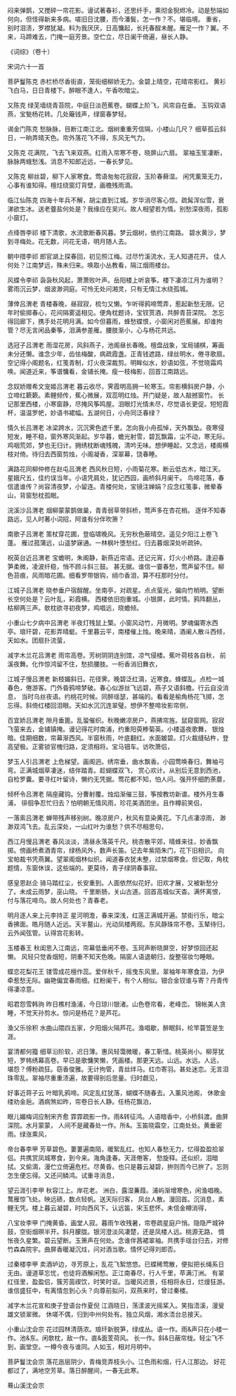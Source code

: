 <!-- { "loadSidebar": true } -->
闷来弹鹊，又搅碎一帘花影。谩试著春衫，还思纤手，熏彻金猊烬冷。动是愁端如何向，但怪得新来多病。嗟旧日沈腰，而今潘鬓，怎一作？不。堪临境。 重省，别时泪渍，罗襟犹凝。料为我厌厌，日高慵起，长托春酲未醒。雁足一作？翼。不来，马蹄难去，门掩一庭芳景。空伫立，尽日阑干倚遍，昼长人静。
 
 
《词综》（卷十）  
  


宋词六十一首


菩萨鬘陈克
赤栏桥尽香街直，笼街细柳娇无力。金碧上晴空，花晴帘影红。 黄衫飞白马，日日青楼下。醉眼不逢人，午香吹暗尘。

又陈克
绿芜墙绕青苔院，中庭日淡芭蕉卷。蝴蝶上阶飞，风帘自在垂。 玉钩双语燕，宝甃杨花转。几处簸钱声，绿窗春梦轻。

谒金门陈克
愁脉脉，目断江南江北。烟树重重芳信隔，小楼山几尺？ 细草孤云斜日，一晌弄晴天色。帘外落花飞不得，东风无气力。

又陈克
花满院，飞去飞来双燕。红雨入帘寒不卷，晓屏山六扇。 翠袖玉笙凄断，脉脉两蛾愁浅。消息不知郎近远，一春长梦见。

又陈克
柳丝碧，柳下人家寒食。莺语匆匆花寂寂，玉阶春藓湿。 闲凭薰笼无力，心事有谁知得。檀炷绕窗灯背壁，画檐残雨滴。

临江仙陈克
四海十年兵不解，胡尘直到江城。岁华消尽客心惊。疏髯浑似雪，衰涕欲生冰。送老虀盐何处是？我缘应在吴兴。故人相望若为情。别愁深夜雨，孤影小窗灯。

点绛唇李祁
楼下清歌，水流歌断春风暮。梦云烟树，依约江南路。 碧水黄沙，梦到寻梅处。花无数，问花无语，明月随人去。

朝中措李祁
郎官湖上探春回，初见照江梅。过尽竹溪流水，无人知道花开。 佳人何处？江南梦远，殊未归来。唤取小丛教看，隔江烟雨楼台。

风蝶令李祁
袅袅秋风起，萧萧败叶声。岳阳楼上听哀筝。楼下凄凉江月为谁明？ 雾雨沉云梦，烟波渺洞庭。可怜无处问湘灵，只有无情江水绕孤城。

薄倖吕渭老
青楼春晚，昼寂寂，梳匀又懒。乍听得鸦啼莺弄，惹起新愁无限。记年时偷掷春心，花间隔雾遥相见。便角枕题诗，宝钗贳酒，共醉青苔深院。 怎忘得回廊下，携手处花明月满。如今但暮雨，蜂愁蝶恨，小窗闲对芭蕉展。却谁拘管？尽无言闲品秦筝，泪满参差雁。腰肢渐小，心与杨花共远。

选冠子吕渭老
雨湿花房，风斜燕子，池阁昼长春晚。檀盘战象，宝局铺棋，筹画未分还懒。谁念少年，齿怯梅酸，病疏霞盏。正青钱遮路，绿丝明水，倦寻歌扇。 空记得小阁题名，红笺青制，灯火夜深裁剪。明眸似水，妙语如弦，不觉晓霜鸡唤。闻道近来，筝谱慵看，金铺长掩。瘦一枝梅影，回首江南路远。

念奴娇赠希文宠姬吕渭老
暮云收尽，霁霞明高拥一轮寒玉。帘影横斜房户静，小立啼红簌簌。素鲤频传，蕉心微展，双蕊明红烛。开门疑是，故人敲撼窗竹。 长记那里西楼，小寒窗静，尽掩风筝鸣屋。泪眼灯光情未尽，尽觉语长更促。短短霞杯，温温罗帊，妙语书裙幅。五湖何日，小舟同泛春绿？

情久长吕渭老
冰梁跨水，沉沉霁色遮千里。怎向我小舟孤悼，天外飘坠。夜寒侵短发，睡不稳，窗外寒风渐起。岁华暮，蟾光射雪，碧瓦飘霜，尘不动，寒无际。 鸡咽荒郊，梦也无归计。拥绣枕断魂残魄，清吟无味。想伊睡起，又念远，楼阁横枝对倚。待归去西窗剪烛，小阁凝香，深翠幕，饶春睡。

满路花同柳仲修在赵屯吕渭老
西风秋日短，小雨菊花寒。断云低古木，暗江天。星娥尺五，佳约误当年。小语凭肩处，犹记西园，画桥斜月阑干。 鸟啼花落，春信遣谁传？尚容清夜梦，小留连。青楼何处，宝镜注婵娟？应念红笺事，微晕春山，背窗愁枕孤眠。

浣溪沙吕渭老
烟柳蒙蒙鹊做巢，青青弱草带斜桥，莺声多在杏花梢。 逐伴不知春路远，见人时著小词招，阿谁有分伴吹箫？

南歌子吕渭老
策杖穿花圃，登临啸晚风。无穷秋色蔽晴空。遥见夕阳江上卷飞蓬。 雁过菰蒲远，山遥梦寐通。一林枫叶堕愁红。归去暮烟深处听疏钟。

祝英台近吕渭老
宝蟾明，朱阁静，新燕近帘语。还记元宵，灯火小桥路。逢迎春笋柔微，凌波纤稳，悄不顾斗斜三鼓。 甚无据。谁信一霎春愁，莺声留不住。柳色苔痕，风雨暗花圃。细看罗带银钩，绡巾香泪，算不枉那时分付。

江城子吕渭老
晓参垂户宿酲醒。坐南亭，对疏星。点点萤光，偏向竹梢明。望断长空何处是？云叶乱，彩霞横。 西楼依旧抱重城。小银屏，此时情。鸦阵翻丛，枯柳两三声。欹枕欲寻初夜梦，鸡唱远，晓蟾倾。

小重山七夕病中吕渭老
半夜灯残鼠上檠。小窗风动竹，月微明。梦魂偏寄水西亭。琅玕碧，花影弄晴蜓。千里暮云平，南楼催上烛。晚来晴，酒阑人散斗西倾，天如水。团扇扑流萤，

减字木兰花吕渭老
雨帘高卷。芳树阴阴连别馆，凉气侵楼。蕉叶荷枝各自秋， 前溪夜舞。化作惊鸿留不住，愁损腰肢。一桁香消旧舞衣，

江城子慢吕渭老
新枝媚斜日。花径霁。晚碧泛红滴，近寒食。蜂蝶乱。点检一城春色，倦游客。门外昏鸦啼梦破。春心似游丝飞远碧，燕子又语斜檐。行云自没消息， 当时乌丝夜语。约桃花时候。同醉瑶瑟，甚端的。看看是榆角杨花飞掷，怎忘得。斜倚红楼回泪眼。天如水沉沉连翠璧。想伊不整啼妆影帘侧，

百宜娇吕渭老
隙月垂篦。乱蛩催织。秋晚嫩凉房户，燕拂帘旌。鼠窥窗网。寂寂飞萤来去，金铺镇掩。谩记得花时南浦，约重阳萸糁菊英。小楼遥夜歌舞， 银烛暗。佳期细数，帘幕渐西风。半窗秋雨，叶底翻红。水面皴碧。灯火裁缝砧杵，登高望极。正雾锁官槐归路，定须相将。宝马钿车。访吹萧侣，

梦玉人引吕渭老
上危梯望。画阁迥。绣帘垂，曲水飘香。小园莺唤春归，舞袖弓弯。正满城烟草凄迷，结伴踏青。趁蝴蝶双飞， 赏心欢计。从别后无意到西池，自检罗囊。要寻红叶留诗，懒约无凭据。莺花都不知，怕人问。强开怀细酌荼蘼，

倾杯令吕渭老
隔座藏钩。分曹射覆。烛焰渐催三鼓，筝按教坊新谱。楼外月生春浦， 徘徊争忍忙归去？怕明朝无情风雨，珍花美酒团坐。且作樽前笑侣，

一落索吕渭老
蝉带残声移别树。晚凉房户，秋风有意染黄花。下几点凄凉雨， 渺渺双鸿飞去。乱云深处，一山红叶为谁愁？供不尽相思句，

西江月慢吕渭老
春风淡淡，清昼永落英千尺。桃杏散平郊，晴蜂来往，妙香飘掷。傍画桥煮酒青帘，绿杨风外，数声长笛。记去年紫陌朱门，花下旧相识。 向宝帕裁书凭燕翼。望翠阁烟林似织。闻道春衣犹未整，过禁烟寒食。但记取，角枕题情，东窗休误，这些端的。更莫待，青子绿阴春事寂。

感皇恩赵企
骑马踏红尘，长安重到。人面依然似花好。旧欢才展，又被新愁分了。未成云雨梦，巫山晓。 千里断肠，关山古道。回首高城似天杳。满怀离恨，付与落花啼鸟。故人何处也？青春老。

明月逐人来上元李持正
星河明澹，春来深浅，红莲正满城开遍。禁街行乐，暗尘香拂面。皓月随人近远。天半鳌山，光动凤楼两观。东风静珠帘不卷。玉辇待归，云外闻弦管。认得宫花影转。

玉楼春王
秋闺思入江南远，帘幕低垂闲不卷。玉珂声断晓屏空，好梦惊回还起懒。 风轻只觉香烟短，阴重不知天色晚。隔窗人语退朝归，旋整宿妆匀睡眼。

蝶恋花梨花王
镂雪成花檀作蕊。爱伴秋千，摇曳东风里。翠袖年年寒食泪，为伊牵惹愁无际。幽艳偏宜春雨细。红粉阑干，有个人相似。钿合金钗谁与寄？丹青传得凄凉意。

昭君怨雪韩驹
昨日樵村渔浦，今日琼川银渚。山色卷帘看，老峰峦。 锦帐美人贪睡，不觉天孙剪水。惊问是杨花？是芦花。

渔父乐徐积
水曲山隈四五家，夕阳烟火隔芦花。渔唱歇，醉眠斜，纶竿蓑笠是生涯。

宴清都何籀
细草沿阶软，迟日薄。惠风轻霭微暖，春工靳惜。桃英尚小。柳芽犹短，罗帏绣幕高卷。早已是歌慵笑懒，凭画楼。那更天远。山远。水远。人远， 堪怨？傅粉疏狂。窃香俊雅。无计拘管，青丝绊马。红巾寄羽。甚处迷恋。无言泪珠零乱。翠袖尽重重渍遍，故要得别后思量。归时觑见，

好事近蒋子云
叶暗乳鸦啼。风定乱红犹落，蝴蝶不随春去。入薰风池阁， 休歌金缕劝金巵。酒病煞如昨，帘卷日长人静。任杨花飘泊，

眼儿媚梅词应制宋齐愈
霏霏疏影一作。雨&转征鸿。人语暗香中，小桥斜渡。曲屏深院。水月蒙蒙， 人间不是藏春处一作。所&。玉笛晓霜空，江南处处。黄垂密雨。绿涨熏风，

帝台春李甲
芳草碧色。萋萋遍南陌，暖絮乱红。也知人春愁无力，忆得盈盈拾翠侣。共携赏凤城寒食，到今来。海角逢春。天涯倦客， 愁旋释。还似织，泪暗拭。又偷滴，漫伫立倚遍危栏。尽黄昏。也只是暮云凝碧，拚则而今已拚了。忘则怎生便忘得。又还问鳞鸿。试重寻消息，

望云涯引李甲
秋容江上。岸花老。 洲白，露湿蒹葭。浦屿渐增寒色，闲渔唱晚。鹜雁惊飞处。映远碛，数点轻帆。送天际归客， 凤台人散。漫回首。沉消息，素鲤无凭。楼上暮云凝碧，时向西风下。认远笛，宋玉悲怀。未信金樽消得，

八宝妆李甲
门掩黄昏。画堂人寂。暮雨乍收残暑，帘卷疏星庭户悄。隐隐严城钟鼓，空街烟暝半开。斜月朦胧。银河澄淡风凄楚，还是凤楼人远。桃源无路， 惆怅夜久星繁。碧云望断。玉箫声在何处。念谁伴茜裙翠袖。共携手瑶台归去，对修竹森森院宇。曲屏香暖凝沉炷，问对酒当歌。情怀记得刘郎否。

过秦楼李甲
卖酒垆边，寻芳原上，乱花飞絮悠悠。已蝶稀莺散，便拟把长绳系日无由。谩道草忘忧，也徒将酒解闲愁。正江南春尽，行人千里，苹满汀洲。 有翠红径里，盈盈侣，簇芳茵禊饮，时笑时讴。当暖风迟景，任相将永日，烂熳狂游。谁信盛狂中，有离情忽到心头？向尊前拟问，双燕来时，曾过秦楼。

减字木兰花宣和庚子登语台作夏倪
江涵晓日，荡漾波光摇桨入。笑指浯溪，漫叟雄文锁翠微。 休嗟不偶，归到中州何处有。独立风烟，湘水浯台总接天。

小重山沈会宗
花过园林清荫浓。琅玕新脱笋，绿成丛。语一作。雨&声只在小楼一作。池&东。闲欹枕，敌一作。直&面芰荷风。 长一作。斜&日蔽帘栊。轻尘飞不到，画堂空。一樽今夜与谁同。人如玉，相对月明中。

菩萨鬘沈会宗
落花迤层阴少，青梅竞弄枝头小。江色雨和烟，行人江那边。 好花都过了，满地空芳草。落日醉醒间，一春无此寒。

蓦山溪沈会宗
